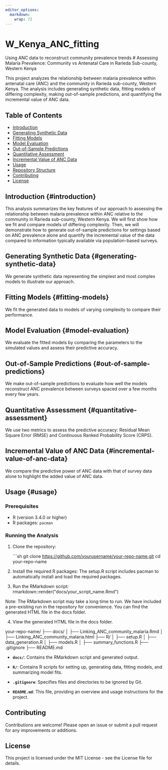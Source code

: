 ```yaml
---
editor_options: 
  markdown: 
    wrap: 72
---
```


# W_Kenya_ANC_fitting

Using ANC data to reconstruct community prevalence trends \# Assessing
Malaria Prevalence: Community vs Antenatal Care in Rarieda Sub-county,
Western Kenya

This project analyzes the relationship between malaria prevalence within
antenatal care (ANC) and the community in Rarieda sub-county, Western
Kenya. The analysis includes generating synthetic data, fitting models
of differing complexity, making out-of-sample predictions, and
quantifying the incremental value of ANC data.

## Table of Contents

-   [Introduction](#introduction)
-   [Generating Synthetic Data](#generating-synthetic-data)
-   [Fitting Models](#fitting-models)
-   [Model Evaluation](#model-evaluation)
-   [Out-of-Sample Predictions](#out-of-sample-predictions)
-   [Quantitative Assessment](#quantitative-assessment)
-   [Incremental Value of ANC Data](#incremental-value-of-anc-data)
-   [Usage](#usage)
-   [Repository Structure](#repository-structure)
-   [Contributing](#contributing)
-   [License](#license)

## Introduction {#introduction}

This analysis summarizes the key features of our approach to assessing
the relationship between malaria prevalence within ANC relative to the
community in Rarieda sub-county, Western Kenya. We will first show how
we fit and compare models of differing complexity. Then, we will
demonstrate how to generate out-of-sample predictions for settings based
on ANC prevalence alone and quantify the incremental value of the data
compared to information typically available via population-based
surveys.

## Generating Synthetic Data {#generating-synthetic-data}

We generate synthetic data representing the simplest and most complex
models to illustrate our approach.

## Fitting Models {#fitting-models}

We fit the generated data to models of varying complexity to compare
their performance.

## Model Evaluation {#model-evaluation}

We evaluate the fitted models by comparing the parameters to the
simulated values and assess their predictive accuracy.

## Out-of-Sample Predictions {#out-of-sample-predictions}

We make out-of-sample predictions to evaluate how well the models
reconstruct ANC prevalence between surveys spaced over a few months
every few years.

## Quantitative Assessment {#quantitative-assessment}

We use two metrics to assess the predictive accuracy: Residual Mean
Square Error (RMSE) and Continuous Ranked Probability Score (CRPS).

## Incremental Value of ANC Data {#incremental-value-of-anc-data}

We compare the predictive power of ANC data with that of survey data
alone to highlight the added value of ANC data.

## Usage {#usage}

### Prerequisites

-   R (version 3.4.0 or higher)
-   R packages: `pacman`

### Running the Analysis

1.  Clone the repository:

    \`\`\`sh git clone
    <https://github.com/yourusername/your-repo-name.git> cd
    your-repo-name

2.  Install the required R packages: The setup.R script includes pacman
    to automatically install and load the required packages.

3.  Run the RMarkdown script:
    rmarkdown::render("docs/your_script_name.Rmd")

Note: The RMarkdown script may take a long time to run. We have included
a pre-existing run in the repository for convenience. You can find the
generated HTML file in the docs folder.

4.  View the generated HTML file in the docs folder.

your-repo-name/ ├── docs/ │ ├── Linking_ANC_community_malaria.Rmd │ ├──
Linking_ANC_community_malaria.html ├── R/ │ ├── setup.R │ ├──
data_generation.R │ ├── models.R │ ├── summary_functions.R ├──
.gitignore ├── README.md

-   **`docs/`**: Contains the RMarkdown script and generated output.

-   **`R/`**: Contains R scripts for setting up, generating data,
    fitting models, and summarizing model fits.

-   **`.gitignore`**: Specifies files and directories to be ignored by
    Git.

-   **`README.md`**: This file, providing an overview and usage
    instructions for the project.

## **Contributing**

Contributions are welcome! Please open an issue or submit a pull request
for any improvements or additions.

## **License**

This project is licensed under the MIT License - see the
License file for details.
